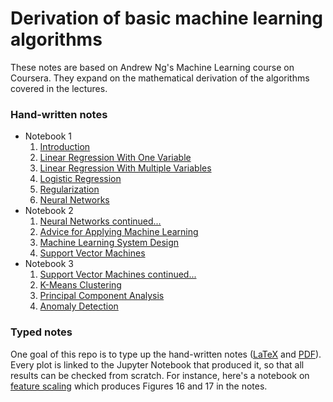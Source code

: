 # Derivation of basic machine learning algorithms

These notes are based on Andrew Ng's Machine Learning course on Coursera. They expand on the mathematical derivation of the algorithms covered in the lectures.

### Hand-written notes
* Notebook 1
  1. [Introduction](https://github.com/siavashaslanbeigi/ml_notes/blob/master/docs/hand_written_notes/nb1_intro.pdf)
  2. [Linear Regression With One Variable](https://github.com/siavashaslanbeigi/ml_notes/blob/master/docs/hand_written_notes/nb1_linreg.pdf)
  3. [Linear Regression With Multiple Variables](https://github.com/siavashaslanbeigi/ml_notes/blob/master/docs/hand_written_notes/nb1_mult_linreg.pdf)
  4. [Logistic Regression](https://github.com/siavashaslanbeigi/ml_notes/blob/master/docs/hand_written_notes/nb1_logreg.pdf)
  5. [Regularization](https://github.com/siavashaslanbeigi/ml_notes/blob/master/docs/hand_written_notes/nb1_regularization.pdf)
  6. [Neural Networks](https://github.com/siavashaslanbeigi/ml_notes/blob/master/docs/hand_written_notes/nb1_nn.pdf)
* Notebook 2
  1. [Neural Networks continued...](https://github.com/siavashaslanbeigi/ml_notes/blob/master/docs/hand_written_notes/nb2_nn.pdf)
  2. [Advice for Applying Machine Learning](https://github.com/siavashaslanbeigi/ml_notes/blob/master/docs/hand_written_notes/nb2_advice.pdf)
  3. [Machine Learning System Design](https://github.com/siavashaslanbeigi/ml_notes/blob/master/docs/hand_written_notes/nb2_sysdesign.pdf)
  4. [Support Vector Machines](https://github.com/siavashaslanbeigi/ml_notes/blob/master/docs/hand_written_notes/nb2_svm.pdf)
* Notebook 3
  1. [Support Vector Machines continued...](https://github.com/siavashaslanbeigi/ml_notes/blob/master/docs/hand_written_notes/nb3_svm.pdf)
  2. [K-Means Clustering](https://github.com/siavashaslanbeigi/ml_notes/blob/master/docs/hand_written_notes/nb3_kmeans.pdf)
  3. [Principal Component Analysis](https://github.com/siavashaslanbeigi/ml_notes/blob/master/docs/hand_written_notes/nb3_pca.pdf)
  4. [Anomaly Detection](https://github.com/siavashaslanbeigi/ml_notes/blob/master/docs/hand_written_notes/nb3_anomaly.pdf)

### Typed notes
One goal of this repo is to type up the hand-written notes ([LaTeX](https://github.com/siavashaslanbeigi/ml_notes/blob/master/docs/main.tex) and [PDF](https://github.com/siavashaslanbeigi/ml_notes/blob/master/docs/typed_notes.pdf)). Every plot is linked to the Jupyter Notebook that produced it, so that all results can be checked from scratch. For instance, here's a notebook on [feature scaling](https://github.com/siavashaslanbeigi/ml_notes/blob/master/src/grad_des/feature_scaling.ipynb) which produces Figures 16 and 17 in the notes.
